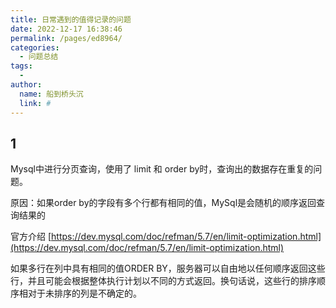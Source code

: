 ```yaml
---
title: 日常遇到的值得记录的问题
date: 2022-12-17 16:38:46
permalink: /pages/ed8964/
categories:
  - 问题总结
tags:
  - 
author: 
  name: 船到桥头沉
  link: #
---
```



## 1
Mysql中进行分页查询，使用了 limit 和 order by时，查询出的数据存在重复的问题。

原因：如果order by的字段有多个行都有相同的值，MySql是会随机的顺序返回查询结果的

官方介绍
[https://dev.mysql.com/doc/refman/5.7/en/limit-optimization.html](https://dev.mysql.com/doc/refman/5.7/en/limit-optimization.html)

如果多行在列中具有相同的值ORDER BY，服务器可以自由地以任何顺序返回这些行，并且可能会根据整体执行计划以不同的方式返回。换句话说，这些行的排序顺序相对于未排序的列是不确定的。
